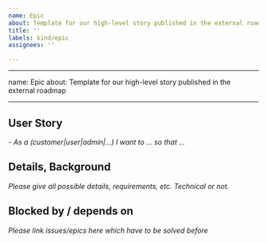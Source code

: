 ```yaml
---
name: Epic
about: Template for our high-level story published in the external roadmap
title: ''
labels: kind/epic
assignees: ''

---
```


---
name: Epic
about: Template for our high-level story published in the external roadmap

---

<!--
Please assign appropriate labels:
* product (for product area, choose between `product/kaas`, `product/managed-services`, `product/empowerment`)
* provider (for provider-specific features, choose between `provider/aws`, `provider/azure`, `provider/kvm`)
* team (use team/null if you are not sure)
* area (functional area if applicable, e.g. `area/observability` or `area/security`)

Please assign appropriate projects:
* Giant Swarm Roadmap
-->

## User Story

_- As a (customer|user|admin|...) I want to ... so that ..._

## Details, Background

_Please give all possible details, requirements, etc. Technical or not._

## Blocked by / depends on

_Please link issues/epics here which have to be solved before_

